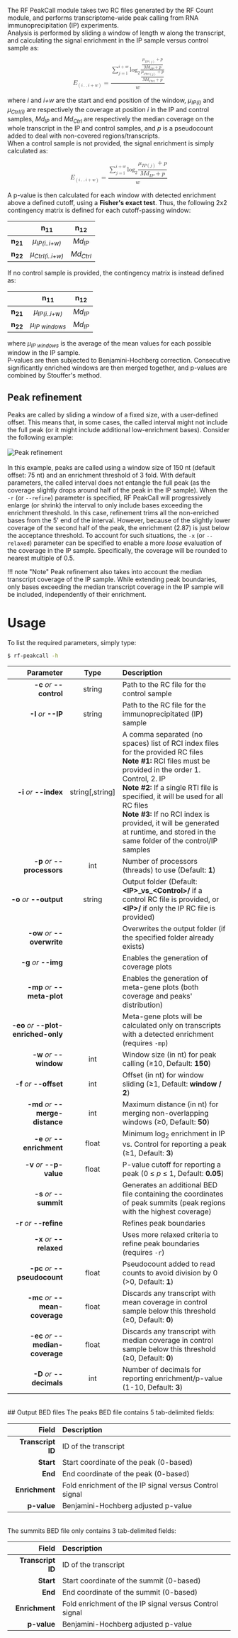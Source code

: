 The RF PeakCall module takes two RC files generated by the RF Count module, and performs transcriptome-wide peak calling from RNA immunoprecipitation (IP) experiments.<br/>
Analysis is performed by sliding a window of length *w* along the transcript, and calculating the signal enrichment in the IP sample versus control sample as:<br/>

<math display="block" xmlns="http://www.w3.org/1998/Math/MathML"><msub><mi>E</mi><mrow><mo>(</mo><mi>i</mi><mo>.</mo><mo>.</mo><mi>i</mi><mo>+</mo><mi>w</mi><mo>)</mo></mrow></msub><mo>=</mo><mfrac bevelled="true"><mrow><munderover><mo>&#x2211;</mo><mrow><mi>j</mi><mo>=</mo><mn>i</mn></mrow><mrow><mi>i</mi><mo>+</mo><mi>w</mi></mrow></munderover><msub><mi>log</mi><mrow><mo>2</mo></mrow></msub><mfenced><mfrac><mstyle displaystyle="true"><mfrac bevelled="true"><mfenced><mrow><msub><mi>&#x3BC;</mi><mrow><mi>I</mi><mi>P</mi><mo>(</mo><mi>j</mi><mo>)</mo></mrow></msub><mo>+</mo><mi>p</mi></mrow></mfenced><mfenced><mrow><mi>M</mi><msub><mi>d</mi><mrow><mi>I</mi><mi>P</mi></mrow></msub><mo>+</mo><mi>p</mi></mrow></mfenced></mfrac></mstyle><mstyle displaystyle="true"><mfrac bevelled="true"><mfenced><mrow><msub><mi>&#x3BC;</mi><mrow><mi>C</mi><mi>t</mi><mi>r</mi><mi>l</mi><mo>(</mo><mi>j</mi><mo>)</mo></mrow></msub><mo>+</mo><mi>p</mi></mrow></mfenced><mfenced><mrow><mi>M</mi><msub><mi>d</mi><mrow><mi>C</mi><mi>t</mi><mi>r</mi><mi>l</mi></mrow></msub><mo>+</mo><mi>p</mi></mrow></mfenced></mfrac></mstyle></mfrac></mfenced></mrow><mrow><mi>w</mi></mrow></mfrac></math>
<br/>
where *i* and *i+w* are the start and end position of the window, *&#x3BC;<sub>IP(i)</sub>* and *&#x3BC;<sub>Ctrl(i)</sub>* are respectively the  coverage at position *i* in the IP and control samples, *Md<sub>IP</sub>* and *Md<sub>Ctrl</sub>* are respectively the median coverage on the whole transcript in the IP and control samples, and *p* is a pseudocount added to deal with non-covered regions/transcripts.<br/>When a control sample is not provided, the signal enrichment is simply calculated as:<br/>

<math display="block" xmlns="http://www.w3.org/1998/Math/MathML"><msub><mi>E</mi><mrow><mo>(</mo><mi>i</mi><mo>.</mo><mo>.</mo><mi>i</mi><mo>+</mo><mi>w</mi><mo>)</mo></mrow></msub><mo>=</mo><mfrac bevelled="true"><mrow><munderover><mo>&#x2211;</mo><mrow><mi>j</mi><mo>=</mo><mn>i</mn></mrow><mrow><mi>i</mi><mo>+</mo><mi>w</mi></mrow></munderover><msub><mi>log</mi><mrow><mo>2</mo></mrow></msub><mfenced><mstyle displaystyle="true"><mfrac bevelled="true"><mfenced><mrow><msub><mi>&#x3BC;</mi><mrow><mi>I</mi><mi>P</mi><mo>(</mo><mi>j</mi><mo>)</mo></mrow></msub><mo>+</mo><mi>p</mi></mrow></mfenced><mfenced><mrow><mi>M</mi><msub><mi>d</mi><mrow><mi>I</mi><mi>P</mi></mrow></msub><mo>+</mo><mi>p</mi></mrow></mfenced></mfrac></mstyle></mfenced></mrow><mrow><mi>w</mi></mrow></mfrac></math><br/>
A p-value is then calculated for each window with detected enrichment above a defined cutoff, using a __Fisher's exact test__. Thus, the following 2x2 contingency matrix is defined for each cutoff-passing window:<br/>

 &nbsp; | n<sub>11</sub> | n<sub>12</sub>
-------------: | :------------:  | :------------:
__n<sub>21</sub>__ | *&#x3BC;<sub>IP(i..i+w)</sub>* | *Md<sub>IP</sub>*
__n<sub>22</sub>__ | *&#x3BC;<sub>Ctrl(i..i+w)</sub>* | *Md<sub>Ctrl</sub>*

If no control sample is provided, the contingency matrix is instead defined as:<br/>

 &nbsp; | n<sub>11</sub> | n<sub>12</sub>
-------------: | :------------:  | :------------:
__n<sub>21</sub>__ | *&#x3BC;<sub>IP(i..i+w)</sub>* | *Md<sub>IP</sub>*
__n<sub>22</sub>__ | *&#x3BC;<sub>IP windows</sub>* | *Md<sub>IP</sub>*

where *&#x3BC;<sub>IP windows</sub>* is the average of the mean values for each possible window in the IP sample.<br/>
P-values are then subjected to Benjamini-Hochberg correction. Consecutive significantly enriched windows are then merged together, and p-values are combined by Stouffer's method.<br/>

## Peak refinement
Peaks are called by sliding a window of a fixed size, with a user-defined offset. This means that, in some cases, the called interval might not include the full peak (or it might include additional low-enrichment bases). Consider the following example:<br/><br/>
![Peak refinement](http://www.rnaframework.com/images/peak_refinement.png)
<br/><br/>
In this example, peaks are called using a window size of 150 nt (default offset: 75 nt) and an enrichment threshold of 3 fold. With default parameters, the called interval does not entangle the full peak (as the coverage slightly drops around half of the peak in the IP sample). When the ``-r`` (or ``--refine``) parameter is specified, RF PeakCall will progressively enlarge (or shrink) the interval to only include bases exceeding the enrichment threshold. In this case, refinement trims all the non-enriched bases from the 5' end of the interval. However, because of the slightly lower coverage of the second half of the peak, the enrichment (2.87) is just below the acceptance threshold. To account for such situations, the ``-x`` (or ``--relaxed``) parameter can be specified to enable a more *loose* evaluation of the coverage in the IP sample. Specifically, the coverage will be rounded to nearest multiple of 0.5.

!!! note "Note"
    Peak refinement also takes into account the median transcript coverage of the IP sample. While extending peak boundaries, only bases exceeding the median transcript coverage in the IP sample will be included, independently of their enrichment.
<br/>

# Usage
To list the required parameters, simply type:

```bash
$ rf-peakcall -h
```

Parameter         | Type | Description
----------------: | :--: |:------------
__-c__ *or* __--control__ | string | Path to the RC file for the control sample
__-I__ *or* __--IP__ | string | Path to the RC file for the immunoprecipitated (IP) sample
__-i__ *or* __--index__ | string[,string] | A comma separated (no spaces) list of RCI index files for the provided RC files<br/>__Note #1:__ RCI files must be provided in the order 1. Control, 2. IP<br/>__Note #2:__ If a single RTI file is specified, it will be used for all RC files<br/>__Note #3:__ If no RCI index is provided, it will be generated at runtime, and stored in the same folder of the control/IP samples
__-p__ *or* __--processors__ | int | Number of processors (threads) to use (Default: __1__)
__-o__ *or* __--output__ | string | Output folder (Default: __&lt;IP&gt;\_vs\_&lt;Control&gt;/__ if a control RC file is provided, or __&lt;IP&gt;/__ if only the IP RC file is provided)
__-ow__ *or* __--overwrite__ | | Overwrites the output folder (if the specified folder already exists)
__-g__ *or* __--img__ | | Enables the generation of coverage plots
__-mp__ *or* __--meta-plot__ | | Enables the generation of meta-gene plots (both coverage and peaks' distribution)
__-eo__ *or* __--plot-enriched-only__ | | Meta-gene plots will be calculated only on transcripts with a detected enrichment (requires ``-mp``)
__-w__ *or* __--window__ | int | Window size (in nt) for peak calling (&ge;10, Default: __150__)
__-f__ *or* __--offset__ | int | Offset (in nt) for window sliding (&ge;1, Default: __window / 2__)
__-md__ *or* __--merge-distance__ | int | Maximum distance (in nt) for merging non-overlapping windows (&ge;0, Default: __50__)
__-e__ *or* __--enrichment__ | float | Minimum log<sub>2</sub> enrichment in IP vs. Control for reporting a peak (&ge;1, Default: __3__)
__-v__ *or* __--p-value__ | float | P-value cutoff for reporting a peak (0 &le; *p* &le; 1, Default: __0.05__)
__-s__ *or* __--summit__ | | Generates an additional BED file containing the coordinates of peak summits (peak regions with the highest coverage)
__-r__ *or* __--refine__ | | Refines peak boundaries
__-x__ *or* __--relaxed__ | | Uses more relaxed criteria to refine peak boundaries (requires ``-r``)
__-pc__ *or* __--pseudocount__ | float | Pseudocount added to read counts to avoid division by 0 (&gt;0, Default: __1__)
__-mc__ *or* __--mean-coverage__ | float | Discards any transcript with mean coverage in control sample below this threshold (&ge;0, Default: __0__)
__-ec__ *or* __--median-coverage__ | float | Discards any transcript with median coverage in control sample below this threshold (&ge;0, Default: __0__)
__-D__ *or* __--decimals__ | int | Number of decimals for reporting enrichment/p-value (1-10, Default: __3__)

<br/>
## Output BED files
The peaks BED file contains 5 tab-delimited fields:<br/>


Field    | Description
-------------: | :----------
__Transcript ID__ | ID of the transcript
__Start__ | Start coordinate of the peak (0-based)
__End__ | End coordinate of the peak (0-based)
__Enrichment__ | Fold enrichment of the IP signal versus Control signal
__p-value__ | Benjamini-Hochberg adjusted p-value

<br/>
The summits BED file only contains 3 tab-delimited fields:<br/>


Field    | Description
-------------: | :----------
__Transcript ID__ | ID of the transcript
__Start__ | Start coordinate of the summit (0-based)
__End__ | End coordinate of the summit (0-based)
__Enrichment__ | Fold enrichment of the IP signal versus Control signal
__p-value__ | Benjamini-Hochberg adjusted p-value